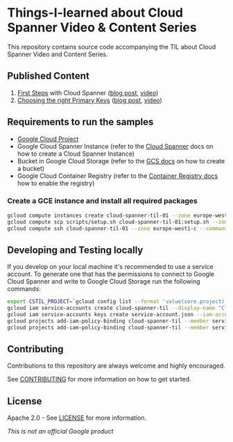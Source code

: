 # Things-I-learned about Cloud Spanner Video & Content Series

This repository contains source code accompanying the TIL about Cloud Spanner
Video and Content Series.

## Published Content

1. [First Steps](01-first-steps/README.md) with Cloud Spanner ([blog post](https://goo.gl/XRyjEU), [video](https://goo.gl/ZKNs3X))
2. [Choosing the right Primary Keys](02-choosing-right-primary-keys/README.md) ([blog post](https://goo.gl/XQtVzX), [video](https://goo.gl/VQHE21))

## Requirements to run the samples

- [Google Cloud Project](https://console.cloud.google.com)
- Google Cloud Spanner Instance (refer to the [Cloud Spanner](https://cloud.google.com/spanner/docs/quickstart-console) docs on how to create a Cloud Spanner Instance)
- Bucket in Google Cloud Storage (refer to the [GCS docs](https://cloud.google.com/storage/docs/quickstart-console) on how to create a bucket)
- Google Cloud Container Registry (refer to the [Container Registry docs](https://cloud.google.com/container-registry/docs/quickstart) how to enable the registry)

### Create a GCE instance and install all required packages

```bash
gcloud compute instances create cloud-spanner-til-01 --zone europe-west1-c --machine-type n1-highcpu-16 --scopes "https://www.googleapis.com/auth/cloud-platform" --image-project ubuntu-os-cloud --image-family ubuntu-1710
gcloud compute scp scripts/setup.sh cloud-spanner-til-01:setup.sh --zone europe-west1-c
gcloud compute ssh cloud-spanner-til-01 --zone europe-west1-c --command "sudo sh setup.sh"
```

## Developing and Testing locally

If you develop on your local machine it's recommended to use a service account.
To generate one that has the permissions to connect to Google Cloud Spanner and
write to Google Cloud Storage run the following commands:

```bash
export CSTIL_PROJECT=`gcloud config list --format 'value(core.project)'`
gcloud iam service-accounts create cloud-spanner-til --display-name "Cloud Spanner TIL Service Account - generated"
gcloud iam service-accounts keys create service-account.json --iam-account cloud-spanner-til@$CSTIL_PROJECT.iam.gserviceaccount.com
gcloud projects add-iam-policy-binding cloud-spanner-til --member serviceAccount:cloud-spanner-til@$CSTIL_PROJECT.iam.gserviceaccount.com --role roles/spanner.admin
gcloud projects add-iam-policy-binding cloud-spanner-til --member serviceAccount:cloud-spanner-til@$CSTIL_PROJECT.iam.gserviceaccount.com --role roles/storage.objectAdmin
```

## Contributing

Contributions to this repository are always welcome and highly encouraged.

See [CONTRIBUTING](CONTRIBUTING.md) for more information on how to get started.

## License

Apache 2.0 - See [LICENSE](LICENSE) for more information.

*This is not an official Google product*
